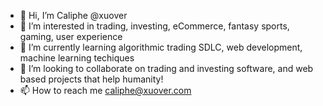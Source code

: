 - 👋 Hi, I’m Caliphe @xuover
- 👀 I’m interested in trading, investing, eCommerce, fantasy sports, gaming, user experience
- 🌱 I’m currently learning algorithmic trading SDLC, web development, machine learning techiques
- 💞️ I’m looking to collaborate on trading and investing software, and web based projects that help humanity!
- 📫 How to reach me caliphe@xuover.com

<!---
xuover/xuover is a ✨ special ✨ repository because its `README.md` (this file) appears on your GitHub profile.
You can click the Preview link to take a look at your changes.
--->
